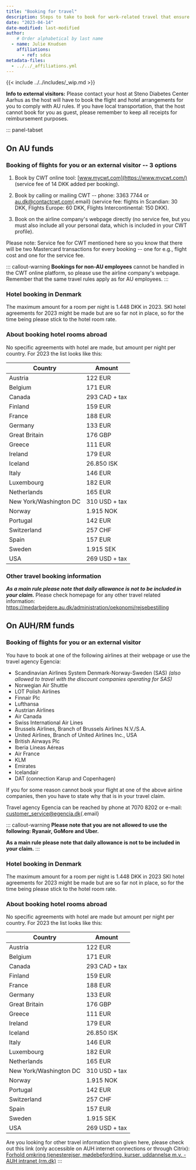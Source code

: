 ```yaml
---
title: "Booking for travel"
description: Steps to take to book for work-related travel that ensure quick reimbursement.
date: "2023-04-14"
date-modified: last-modified
author:
    # Order alphabetical by last name
  - name: Julie Knudsen
    affiliations: 
      - ref: sdca
metadata-files: 
  - ../../_affiliations.yml
---
```


{{< include ../../includes/_wip.md >}}

**Info to external visitors:** Please contact your host at Steno
Diabetes Center Aarhus as the host will have to book the flight and
hotel arrangements for you to comply with AU rules. If you have local
transportation, that the host cannot book for you as guest, please
remember to keep all receipts for reimbursement purposes.

::: panel-tabset
## On AU funds

### Booking of flights for you or an external visitor -- 3 options

1.  Book by CWT online tool: [www.mycwt.com](https://www.mycwt.com/)
    (service fee of 14 DKK added per booking).

2.  Book by calling or mailing CWT -- phone: 3363 7744 or
    [au.dk\@contactcwt.com](mailto:au.dk@contactcwt.com){.email}
    (service fee: flights in Scandian: 30 DKK, Flights Europe: 60 DKK,
    Flights Intercontinental: 150 DKK).

3.  Book on the airline company's webpage directly (no service fee, but
    you must also include all your personal data, which is included in
    your CWT profile).

Please note: Service fee for CWT mentioned here so you know that there
will be two Mastercard transactions for every booking -- one for e.g.,
flight cost and one for the service fee.

::: callout-warning
**Bookings for non-AU employees** cannot be handled in the CWT online
platform, so please use the airline company's webpage. Remember that the
same travel rules apply as for AU employees.
:::

### Hotel booking in Denmark

The maximum amount for a room per night is 1.448 DKK in 2023. SKI hotel
agreements for 2023 might be made but are so far not in place, so for
the time being please stick to the hotel room rate.

### About booking hotel rooms abroad

No specific agreements with hotel are made, but amount per night per
country. For 2023 the list looks like this:

| Country                | Amount        |
|------------------------|---------------|
| Austria                | 122 EUR       |
| Belgium                | 171 EUR       |
| Canada                 | 293 CAD + tax |
| Finland                | 159 EUR       |
| France                 | 188 EUR       |
| Germany                | 133 EUR       |
| Great Britain          | 176 GBP       |
| Greece                 | 111 EUR       |
| Ireland                | 179 EUR       |
| Iceland                | 26.850 ISK    |
| Italy                  | 146 EUR       |
| Luxembourg             | 182 EUR       |
| Netherlands            | 165 EUR       |
| New York/Washington DC | 310 USD + tax |
| Norway                 | 1.915 NOK     |
| Portugal               | 142 EUR       |
| Switzerland            | 257 CHF       |
| Spain                  | 157 EUR       |
| Sweden                 | 1.915 SEK     |
| USA                    | 269 USD + tax |

### Other travel booking information

***As a main rule please note that daily allowance is not to be included
in your claim.*** Please check homepage for any other travel related
information:
<https://medarbejdere.au.dk/administration/oekonomi/rejsebestilling>

## On AUH/RM funds

### Booking of flights for you or an external visitor

You have to book at one of the following airlines at their webpage or
use the travel agency Egencia:

-   Scandinavian Airlines System Denmark-Norway-Sweden (SAS) *(also
    allowed to travel with the discount companies operating for SAS)*
-   Norwegian Air Shuttle
-   LOT Polish Airlines
-   Finnair Plc
-   Lufthansa
-   Austrian Airlines
-   Air Canada
-   Swiss International Air Lines
-   Brussels Airlines, Branch of Brussels Airlines N.V./S.A.
-   United Airlines, Branch of United Airlines Inc., USA
-   British Airways Plc
-   Iberia Líneas Aéreas
-   Air France
-   KLM
-   Emirates
-   Icelandair
-   DAT (connection Karup and Copenhagen)

If you for some reason cannot book your flight at one of the above
airline companies, then you have to state why that is in your travel
claim.

Travel agency Egencia can be reached by phone at 7070 8202 or e-mail:
[customer_service\@egencia.dk](mailto:customer_service@egencia.dk){.email}

::: callout-warning
**Please note that you are not allowed to use the following: Ryanair,
GoMore and Uber.**

**As a main rule please note that daily allowance is not to be included
in your claim.**
:::

### Hotel booking in Denmark

The maximum amount for a room per night is 1.448 DKK in 2023 SKI hotel
agreements for 2023 might be made but are so far not in place, so for
the time being please stick to the hotel room rate.

### About booking hotel rooms abroad

No specific agreements with hotel are made but amount per night per
country. For 2023 the list looks like this:

| Country                | Amount        |
|------------------------|---------------|
| Austria                | 122 EUR       |
| Belgium                | 171 EUR       |
| Canada                 | 293 CAD + tax |
| Finland                | 159 EUR       |
| France                 | 188 EUR       |
| Germany                | 133 EUR       |
| Great Britain          | 176 GBP       |
| Greece                 | 111 EUR       |
| Ireland                | 179 EUR       |
| Iceland                | 26.850 ISK    |
| Italy                  | 146 EUR       |
| Luxembourg             | 182 EUR       |
| Netherlands            | 165 EUR       |
| New York/Washington DC | 310 USD + tax |
| Norway                 | 1.915 NOK     |
| Portugal               | 142 EUR       |
| Switzerland            | 257 CHF       |
| Spain                  | 157 EUR       |
| Sweden                 | 1.915 SEK     |
| USA                    | 269 USD + tax |

Are you looking for other travel information than given here, please
check out this link (only accessible on AUH internet connections or
through Citrix): [Forhold omkring tjenesterejser, mødebefordring,
kurser, uddannelse m.v. - AUH intranet
(rm.dk)](http://auh.intranet.rm.dk/ledelse/budget-og-regnskab/regnskab/kursus-tjenesterejser-og-moeder/)
:::
